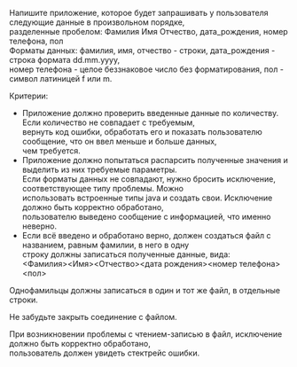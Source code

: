 Напишите приложение, которое будет запрашивать у пользователя следующие данные в произвольном порядке,  
разделенные пробелом: Фамилия Имя Отчество, дата_рождения, номер телефона, пол  
Форматы данных: фамилия, имя, отчество - строки, дата_рождения - строка формата dd.mm.yyyy,  
номер телефона - целое беззнаковое число без форматирования, пол - символ латиницей f или m.  

Критерии:  
- Приложение должно проверить введенные данные по количеству. Если количество не совпадает с требуемым,  
вернуть код ошибки, обработать его и показать пользователю сообщение, что он ввел меньше и больше данных,  
чем требуется.  
- Приложение должно попытаться распарсить полученные значения и выделить из них требуемые параметры.  
Если форматы данных не совпадают, нужно бросить исключение, соответствующее типу проблемы. Можно  
использовать встроенные типы java и создать свои. Исключение должно быть корректно обработано,  
пользователю выведено сообщение с информацией, что именно неверно.  
- Если всё введено и обработано верно, должен создаться файл с названием, равным фамилии, в него в одну  
строку должны записаться полученные данные, вида:  
<Фамилия><Имя><Отчество><дата рождения><номер телефона><пол>  

Однофамильцы должны записаться в один и тот же файл, в отдельные строки.  

Не забудьте закрыть соединение с файлом.  

При возникновении проблемы с чтением-записью в файл, исключение должно быть корректно обработано,  
пользователь должен увидеть стектрейс ошибки.
